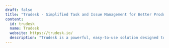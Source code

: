 ```yaml
---
draft: false
title: "Trudesk - Simplified Task and Issue Management for Better Productivity"
content:
  id: trudesk
  name: Trudesk
  website: https://trudesk.io/
  description: "Trudesk is a powerful, easy-to-use solution designed to streamline task management and issue resolution. Keep workloads organized with real-time updates, live support chat, and customizable permissions."
---
```

